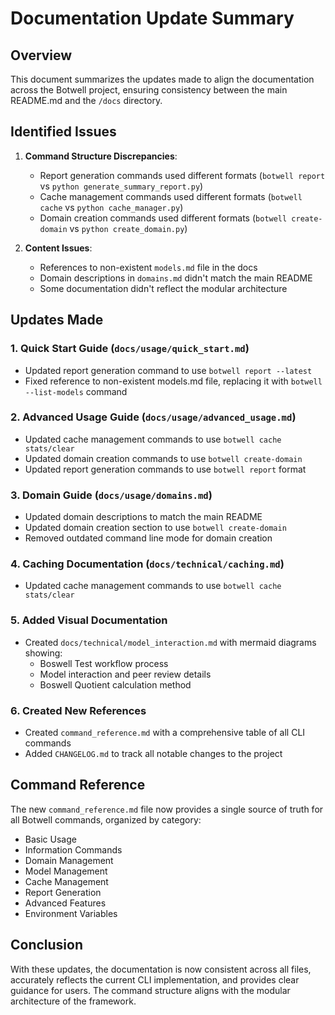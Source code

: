 # Documentation Update Summary

## Overview

This document summarizes the updates made to align the documentation across the Botwell project, ensuring consistency between the main README.md and the `/docs` directory.

## Identified Issues

1. **Command Structure Discrepancies**:
   - Report generation commands used different formats (`botwell report` vs `python generate_summary_report.py`)
   - Cache management commands used different formats (`botwell cache` vs `python cache_manager.py`)
   - Domain creation commands used different formats (`botwell create-domain` vs `python create_domain.py`)

2. **Content Issues**:
   - References to non-existent `models.md` file in the docs
   - Domain descriptions in `domains.md` didn't match the main README
   - Some documentation didn't reflect the modular architecture

## Updates Made

### 1. Quick Start Guide (`docs/usage/quick_start.md`)
- Updated report generation command to use `botwell report --latest`
- Fixed reference to non-existent models.md file, replacing it with `botwell --list-models` command

### 2. Advanced Usage Guide (`docs/usage/advanced_usage.md`)
- Updated cache management commands to use `botwell cache stats/clear`
- Updated domain creation commands to use `botwell create-domain`
- Updated report generation commands to use `botwell report` format

### 3. Domain Guide (`docs/usage/domains.md`)
- Updated domain descriptions to match the main README
- Updated domain creation section to use `botwell create-domain`
- Removed outdated command line mode for domain creation

### 4. Caching Documentation (`docs/technical/caching.md`)
- Updated cache management commands to use `botwell cache stats/clear`

### 5. Added Visual Documentation
- Created `docs/technical/model_interaction.md` with mermaid diagrams showing:
  - Boswell Test workflow process
  - Model interaction and peer review details
  - Boswell Quotient calculation method

### 6. Created New References
- Created `command_reference.md` with a comprehensive table of all CLI commands
- Added `CHANGELOG.md` to track all notable changes to the project

## Command Reference

The new `command_reference.md` file now provides a single source of truth for all Botwell commands, organized by category:

- Basic Usage
- Information Commands
- Domain Management
- Model Management
- Cache Management
- Report Generation
- Advanced Features
- Environment Variables

## Conclusion

With these updates, the documentation is now consistent across all files, accurately reflects the current CLI implementation, and provides clear guidance for users. The command structure aligns with the modular architecture of the framework.